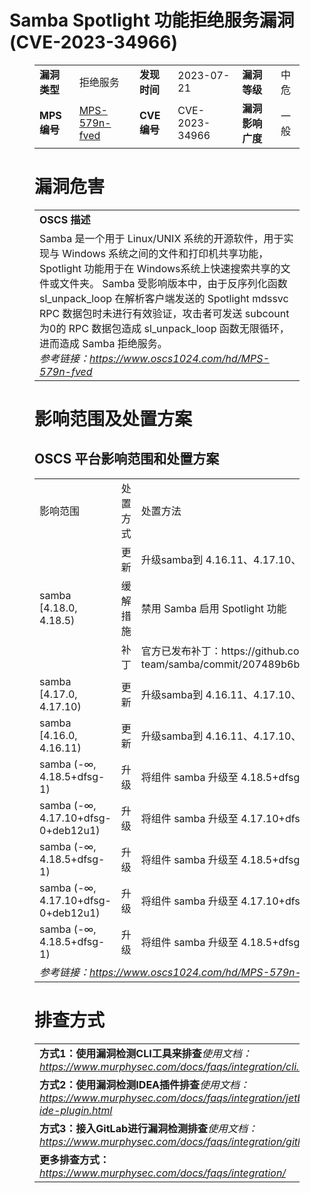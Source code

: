 # Samba Spotlight 功能拒绝服务漏洞 (CVE-2023-34966)
<figure class="wp-block-table">
    <table>
        <tbody>
        <tr>
            <td><strong>漏洞类型</strong></td>
            <td>拒绝服务</td>
            <td><strong>发现时间</strong></td>
            <td>2023-07-21</td>
            <td><strong>漏洞等级</strong></td>
            <td>中危</td>
        </tr>
        <tr>
            <td><strong>MPS编号</strong></td>
            <td><a href="https://www.oscs1024.com/hd/MPS-579n-fved">MPS-579n-fved</a></td>
            <td><strong>CVE编号</strong></td>
            <td>CVE-2023-34966</td>
            <td><strong>漏洞影响广度</strong></td>
            <td>一般</td>
        </tr>
        </tbody>
    </table>
</figure>


<figure class="wp-block-table">
    <h1 class="wp-block-heading">漏洞危害</h1>
    <table>
        <tbody>
        <tr>
            <td><strong>OSCS 描述</strong></td>
        </tr>
        <tr>
            <td>Samba 是一个用于 Linux/UNIX 系统的开源软件，用于实现与 Windows 系统之间的文件和打印机共享功能，Spotlight 功能用于在 Windows系统上快速搜索共享的文件或文件夹。
Samba 受影响版本中，由于反序列化函数 sl_unpack_loop 在解析客户端发送的 Spotlight mdssvc RPC 数据包时未进行有效验证，攻击者可发送 subcount 为0的 RPC 数据包造成 sl_unpack_loop 函数无限循环，进而造成 Samba 拒绝服务。<br><em>参考链接：<a
                    href="https://www.oscs1024.com/hd/MPS-579n-fved">https://www.oscs1024.com/hd/MPS-579n-fved</a></em>
            </td>
        </tr>
        </tbody>
    </table>
</figure>


<figure class="wp-block-table alignleft">
    <h1 class="wp-block-heading">影响范围及处置方案</h1>
    <h2 class="wp-block-heading"><strong>OSCS</strong> <strong>平台影响范围和处置方案</strong></h2>
    <table>
        <tbody>
        <tr>
            <td>影响范围</td>
            <td>处置方式</td>
            <td>处置方法</td>
        </tr>
        <tr><td rowspan="3">samba [4.18.0, 4.18.5)</td><td>更新</td><td>升级samba到 4.16.11、4.17.10、4.18.5 或更高版本</td></tr><tr><td>缓解措施</td><td>禁用 Samba 启用 Spotlight 功能</td></tr><tr><td>补丁</td><td>官方已发布补丁：https://github.com/samba-team/samba/commit/207489b6b922cddf945227b20ae8543a4e01b686</td></tr><tr><td rowspan="1">samba [4.17.0, 4.17.10)</td><td>更新</td><td>升级samba到 4.16.11、4.17.10、4.18.5 或更高版本</td></tr><tr><td rowspan="1">samba [4.16.0, 4.16.11)</td><td>更新</td><td>升级samba到 4.16.11、4.17.10、4.18.5 或更高版本</td></tr><tr><td rowspan="1">samba (-∞, 4.18.5+dfsg-1)</td><td>升级</td><td>将组件 samba 升级至 4.18.5+dfsg-1 及以上版本</td></tr><tr><td rowspan="1">samba (-∞, 4.17.10+dfsg-0+deb12u1)</td><td>升级</td><td>将组件 samba 升级至 4.17.10+dfsg-0+deb12u1 及以上版本</td></tr><tr><td rowspan="1">samba (-∞, 4.18.5+dfsg-1)</td><td>升级</td><td>将组件 samba 升级至 4.18.5+dfsg-1 及以上版本</td></tr><tr><td rowspan="1">samba (-∞, 4.17.10+dfsg-0+deb12u1)</td><td>升级</td><td>将组件 samba 升级至 4.17.10+dfsg-0+deb12u1 及以上版本</td></tr><tr><td rowspan="1">samba (-∞, 4.18.5+dfsg-1)</td><td>升级</td><td>将组件 samba 升级至 4.18.5+dfsg-1 及以上版本</td></tr>
        <tr>
            <td colspan="3"><em>参考链接：</em><em><a
                    href="https://www.oscs1024.com/hd/MPS-579n-fved">https://www.oscs1024.com/hd/MPS-579n-fved</a></em></td>
        </tr>
        </tbody>
    </table>
</figure>


<figure class="wp-block-table">
    <h1 class="wp-block-heading">排查方式</h1>
    <table>
        <tbody>
        <tr>
            <td><strong>方式1：使用漏洞检测CLI工具来排查</strong><em>使用文档：<a
                    href="https://www.murphysec.com/docs/faqs/integration/cli.html">https://www.murphysec.com/docs/faqs/integration/cli.html</a></em>
            </td>
        </tr>
        <tr>
            <td><strong>方式2：使用漏洞检测IDEA插件排查</strong><em>使用文档：<a
                    href="https://www.murphysec.com/docs/faqs/integration/jetbrains-ide-plugin.html">https://www.murphysec.com/docs/faqs/integration/jetbrains-ide-plugin.html</a></em>
            </td>
        </tr>
        <tr>
            <td><strong>方式3：接入GitLab进行漏洞检测排查</strong><em>使用文档：<a
                    href="https://www.murphysec.com/docs/faqs/integration/gitlab.html">https://www.murphysec.com/docs/faqs/integration/gitlab.html</a></em>
            </td>
        </tr>
        <tr>
            <td><strong>更多排查方式：</strong><em><a
                    href="https://www.murphysec.com/docs/faqs/integration/">https://www.murphysec.com/docs/faqs/integration/</a></em>
            </td>
        </tr>
        </tbody>
    </table>
</figure>
